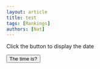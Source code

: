```yaml
---
layout: article
title: test
tags: [Rankings]
authors: [Nat]
---
```


Click the button to display the date


<button onclick="displayDate()">The time is?</button>

<script>
function displayDate() {
  document.getElementById("demo").innerHTML = "<span style='color: red;'>Date()</span>";
}
</script>

<script>
import Quagga from 'quagga'; // ES6
const Quagga = require('quagga').default;

Quagga.init({
  inputStream : {
    name : "Live",
    type : "LiveStream",
    target: document.querySelector('#yourElement')    // Or '#yourElement' (optional)
  },
  decoder : {
    readers : ["code_128_reader"]
  }
}, function(err) {
    if (err) {
        console.log(err);
        return
    }
    console.log("Initialization finished. Ready to start");
    Quagga.start();
});

</script>
